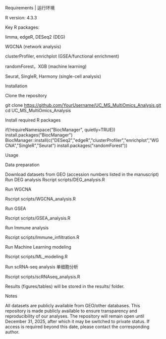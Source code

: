 Requirements | 运行环境

R version: 4.3.3

Key R packages:

limma, edgeR, DESeq2 (DEG)

WGCNA (network analysis)

clusterProfiler, enrichplot (GSEA/functional enrichment)

randomForest，XGB (machine learning)

Seurat, SingleR, Harmony (single-cell analysis)

Installation 

Clone the repository 

git clone https://github.com/YourUsername/UC_MS_MultiOmics_Analysis.git
cd UC_MS_MultiOmics_Analysis


Install required R packages 

if(!requireNamespace("BiocManager", quietly=TRUE)) install.packages("BiocManager")
BiocManager::install(c("DESeq2","edgeR","clusterProfiler","enrichplot","WGCNA","SingleR","Seurat")
install.packages("randomForest"))


Usage 

Data preparation 

Download datasets from GEO (accession numbers listed in the manuscript)
Run DEG analysis 
Rscript scripts/DEG_analysis.R

Run WGCNA 

Rscript scripts/WGCNA_analysis.R

Run GSEA 

Rscript scripts/GSEA_analysis.R


Run Immune analysis 

Rscript scripts/Immune_infiltration.R


Run Machine Learning modeling 

Rscript scripts/ML_modeling.R


Run scRNA-seq analysis 单细胞分析

Rscript scripts/scRNAseq_analysis.R


Results (figures/tables) will be stored in the results/ folder.


Notes 

All datasets are publicly available from GEO/other databases.
This repository is made publicly available to ensure transparency and reproducibility of our analyses.
The repository will remain open until December 31, 2025, after which it may be switched to private status.
If access is required beyond this date, please contact the corresponding author.
